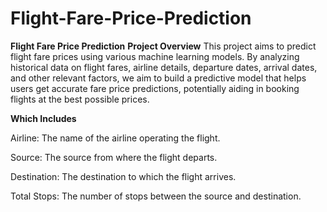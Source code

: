 # Flight-Fare-Price-Prediction
**Flight Fare Price Prediction**
**Project Overview**
This project aims to predict flight fare prices using various machine learning models. By analyzing historical data on flight fares, airline details, departure dates, arrival dates, and other relevant factors, we aim to build a predictive model that helps users get accurate fare price predictions, potentially aiding in booking flights at the best possible prices.

**Which Includes**

Airline: The name of the airline operating the flight.

Source: The source from where the flight departs.

Destination: The destination to which the flight arrives.

Total Stops: The number of stops between the source and destination.
